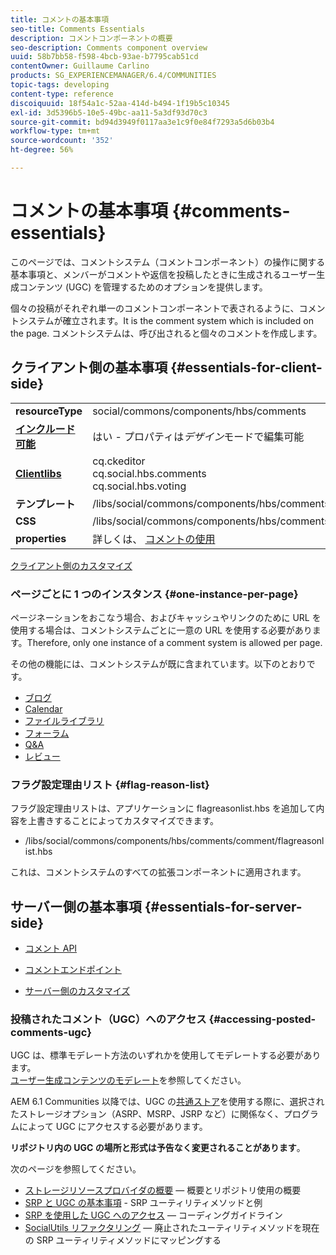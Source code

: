 ```yaml
---
title: コメントの基本事項
seo-title: Comments Essentials
description: コメントコンポーネントの概要
seo-description: Comments component overview
uuid: 58b7bb58-f598-4bcb-93ae-b7795cab51cd
contentOwner: Guillaume Carlino
products: SG_EXPERIENCEMANAGER/6.4/COMMUNITIES
topic-tags: developing
content-type: reference
discoiquuid: 18f54a1c-52aa-414d-b494-1f19b5c10345
exl-id: 3d5396b5-10e5-49bc-aa11-5a3df93d70c3
source-git-commit: bd94d3949f0117aa3e1c9f0e84f7293a5d6b03b4
workflow-type: tm+mt
source-wordcount: '352'
ht-degree: 56%

---
```


# コメントの基本事項 {#comments-essentials}

このページでは、コメントシステム（コメントコンポーネント）の操作に関する基本事項と、メンバーがコメントや返信を投稿したときに生成されるユーザー生成コンテンツ (UGC) を管理するためのオプションを提供します。

個々の投稿がそれぞれ単一のコメントコンポーネントで表されるように、コメントシステムが確立されます。It is the comment system which is included on the page. コメントシステムは、呼び出されると個々のコメントを作成します。

## クライアント側の基本事項 {#essentials-for-client-side}

<table> 
 <tbody>
  <tr>
   <td> <strong>resourceType</strong></td> 
   <td> social/commons/components/hbs/comments</td> 
  </tr>
  <tr>
   <td> <a href="scf.md#add-or-include-a-communities-component"><strong>インクルード可能</strong></a></td> 
   <td>はい - プロパティは<i>デザイン</i>モードで編集可能</td> 
  </tr>
  <tr>
   <td> <a href="client-customize.md#clientlibs-for-scf"><strong>Clientlibs</strong></a></td> 
   <td>cq.ckeditor<br /> cq.social.hbs.comments<br /> cq.social.hbs.voting</td> 
  </tr>
  <tr>
   <td> <strong>テンプレート</strong></td> 
   <td> /libs/social/commons/components/hbs/comments/comments.hbs<br /> </td> 
  </tr>
  <tr>
   <td> <strong>CSS</strong></td> 
   <td> /libs/social/commons/components/hbs/comments/clientlibs/commentsystem.css</td> 
  </tr>
  <tr>
   <td><strong> properties</strong></td> 
   <td> 詳しくは、 <a href="comments.md">コメントの使用</a></td> 
  </tr>
 </tbody>
</table>

[クライアント側のカスタマイズ](client-customize.md)

### ページごとに 1 つのインスタンス {#one-instance-per-page}

ページネーションをおこなう場合、およびキャッシュやリンクのために URL を使用する場合は、コメントシステムごとに一意の URL を使用する必要があります。Therefore, only one instance of a comment system is allowed per page.

その他の機能には、コメントシステムが既に含まれています。以下のとおりです。

* [ブログ](blog-developer-basics.md)
* [Calendar](calendar-basics-for-developers.md)
* [ファイルライブラリ](essentials-file-library.md)
* [フォーラム](essentials-forum.md)
* [Q&amp;A](qna-essentials.md)
* [レビュー](reviews-basics.md)

### フラグ設定理由リスト {#flag-reason-list}

フラグ設定理由リストは、アプリケーションに flagreasonlist.hbs を追加して内容を上書きすることによってカスタマイズできます。

* /libs/social/commons/components/hbs/comments/comment/flagreasonlist.hbs

これは、コメントシステムのすべての拡張コンポーネントに適用されます。

## サーバー側の基本事項 {#essentials-for-server-side}

* [コメント API](https://helpx.adobe.com/experience-manager/6-4/sites/developing/using/reference-materials/javadoc/com/adobe/cq/social/commons/comments/api/package-summary.html)

* [コメントエンドポイント](https://helpx.adobe.com/experience-manager/6-4/sites/developing/using/reference-materials/javadoc/com/adobe/cq/social/commons/comments/endpoints/package-summary.html)

* [サーバー側のカスタマイズ](server-customize.md)

### 投稿されたコメント（UGC）へのアクセス {#accessing-posted-comments-ugc}

UGC は、標準モデレート方法のいずれかを使用してモデレートする必要があります。\
[ユーザー生成コンテンツのモデレート](moderate-ugc.md)を参照してください。

AEM 6.1 Communities 以降では、UGC の[共通ストア](working-with-srp.md)を使用する際に、選択されたストレージオプション（ASRP、MSRP、JSRP など）に関係なく、プログラムによって UGC にアクセスする必要があります。

**リポジトリ内の UGC の場所と形式は予告なく変更されることがあります**。

次のページを参照してください。

* [ストレージリソースプロバイダの概要](srp.md)  — 概要とリポジトリ使用の概要
* [SRP と UGC の基本事項](srp-and-ugc.md) - SRP ユーティリティメソッドと例
* [SRP を使用した UGC へのアクセス](accessing-ugc-with-srp.md)  — コーディングガイドライン
* [SocialUtils リファクタリング](socialutils.md)  — 廃止されたユーティリティメソッドを現在の SRP ユーティリティメソッドにマッピングする
